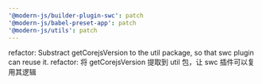 ```yaml
---
'@modern-js/builder-plugin-swc': patch
'@modern-js/babel-preset-app': patch
'@modern-js/utils': patch
---
```


refactor: Substract getCorejsVersion to the util package, so that swc plugin can reuse it.
refactor: 将 getCorejsVersion 提取到 util 包，让 swc 插件可以复用其逻辑
